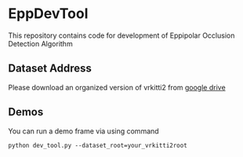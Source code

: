 # EppDevTool
This repository contains code for development of Eppipolar Occlusion Detection Algorithm

## Dataset Address
Please download an organized version of vrkitti2 from [google drive](https://drive.google.com/file/d/1sRUCkcKPXVhyBWHhe2qVCYBkVi8RsE6I/view?usp=sharing)

## Demos
You can run a demo frame via using command
```Shell
python dev_tool.py --dataset_root=your_vrkitti2root
```
